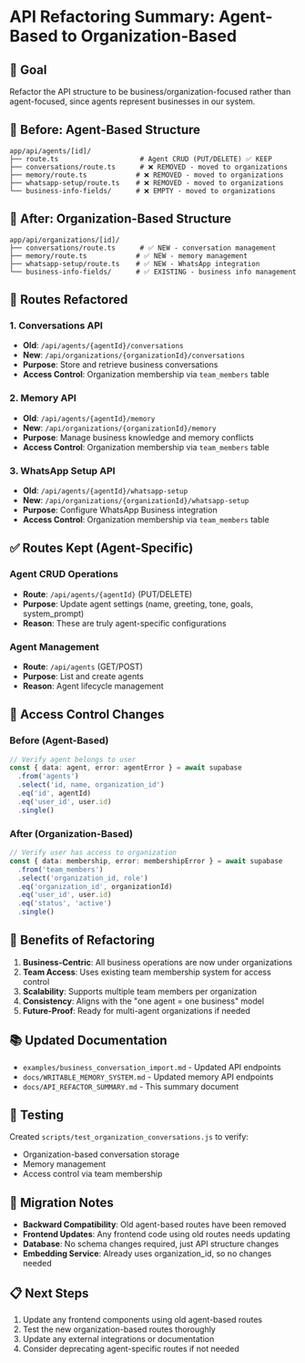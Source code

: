 # API Refactoring Summary: Agent-Based to Organization-Based

## 🎯 **Goal**
Refactor the API structure to be business/organization-focused rather than agent-focused, since agents represent businesses in our system.

## 📁 **Before: Agent-Based Structure**
```
app/api/agents/[id]/
├── route.ts                    # Agent CRUD (PUT/DELETE) ✅ KEEP
├── conversations/route.ts      # ❌ REMOVED - moved to organizations
├── memory/route.ts            # ❌ REMOVED - moved to organizations  
├── whatsapp-setup/route.ts    # ❌ REMOVED - moved to organizations
└── business-info-fields/      # ❌ EMPTY - moved to organizations
```

## 📁 **After: Organization-Based Structure**
```
app/api/organizations/[id]/
├── conversations/route.ts      # ✅ NEW - conversation management
├── memory/route.ts            # ✅ NEW - memory management
├── whatsapp-setup/route.ts    # ✅ NEW - WhatsApp integration
└── business-info-fields/      # ✅ EXISTING - business info management
```

## 🔄 **Routes Refactored**

### **1. Conversations API**
- **Old**: `/api/agents/{agentId}/conversations`
- **New**: `/api/organizations/{organizationId}/conversations`
- **Purpose**: Store and retrieve business conversations
- **Access Control**: Organization membership via `team_members` table

### **2. Memory API**
- **Old**: `/api/agents/{agentId}/memory`
- **New**: `/api/organizations/{organizationId}/memory`
- **Purpose**: Manage business knowledge and memory conflicts
- **Access Control**: Organization membership via `team_members` table

### **3. WhatsApp Setup API**
- **Old**: `/api/agents/{agentId}/whatsapp-setup`
- **New**: `/api/organizations/{organizationId}/whatsapp-setup`
- **Purpose**: Configure WhatsApp Business integration
- **Access Control**: Organization membership via `team_members` table

## ✅ **Routes Kept (Agent-Specific)**

### **Agent CRUD Operations**
- **Route**: `/api/agents/{agentId}` (PUT/DELETE)
- **Purpose**: Update agent settings (name, greeting, tone, goals, system_prompt)
- **Reason**: These are truly agent-specific configurations

### **Agent Management**
- **Route**: `/api/agents` (GET/POST)
- **Purpose**: List and create agents
- **Reason**: Agent lifecycle management

## 🔐 **Access Control Changes**

### **Before (Agent-Based)**
```typescript
// Verify agent belongs to user
const { data: agent, error: agentError } = await supabase
  .from('agents')
  .select('id, name, organization_id')
  .eq('id', agentId)
  .eq('user_id', user.id)
  .single()
```

### **After (Organization-Based)**
```typescript
// Verify user has access to organization
const { data: membership, error: membershipError } = await supabase
  .from('team_members')
  .select('organization_id, role')
  .eq('organization_id', organizationId)
  .eq('user_id', user.id)
  .eq('status', 'active')
  .single()
```

## 🚀 **Benefits of Refactoring**

1. **Business-Centric**: All business operations are now under organizations
2. **Team Access**: Uses existing team membership system for access control
3. **Scalability**: Supports multiple team members per organization
4. **Consistency**: Aligns with the "one agent = one business" model
5. **Future-Proof**: Ready for multi-agent organizations if needed

## 📚 **Updated Documentation**

- `examples/business_conversation_import.md` - Updated API endpoints
- `docs/WRITABLE_MEMORY_SYSTEM.md` - Updated memory API endpoints
- `docs/API_REFACTOR_SUMMARY.md` - This summary document

## 🧪 **Testing**

Created `scripts/test_organization_conversations.js` to verify:
- Organization-based conversation storage
- Memory management
- Access control via team membership

## 🔄 **Migration Notes**

- **Backward Compatibility**: Old agent-based routes have been removed
- **Frontend Updates**: Any frontend code using old routes needs updating
- **Database**: No schema changes required, just API structure changes
- **Embedding Service**: Already uses organization_id, so no changes needed

## 📋 **Next Steps**

1. Update any frontend components using old agent-based routes
2. Test the new organization-based routes thoroughly
3. Update any external integrations or documentation
4. Consider deprecating agent-specific routes if not needed 